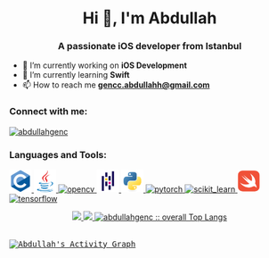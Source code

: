 <h1 align="center">Hi 👋, I'm Abdullah</h1>

<h3 align="center">A passionate iOS developer from Istanbul</h3> 

- 🔭 I’m currently working on **iOS Development** 
- 🌱 I’m currently learning **Swift** 
- 📫 How to reach me **gencc.abdullahh@gmail.com** 

<h3 align="left">Connect with me:</h3>
<p align="left">
  <a href="https://linkedin.com/in/abdullahgenc" target="blank">
    <img align="center" src="https://raw.githubusercontent.com/rahuldkjain/github-profile-readme-generator/master/src/images/icons/Social/linked-in-alt.svg" alt="abdullahgenc" height="30" width="40" />
  </a>
</p>

<h3 align="left">Languages and Tools:</h3>
<p align="left">
  <a href="https://www.cprogramming.com/" target="_blank" rel="noreferrer">
    <img src="https://raw.githubusercontent.com/devicons/devicon/master/icons/c/c-original.svg" alt="c" width="40" height="40" />
  </a>
  <a href="https://www.java.com" target="_blank" rel="noreferrer">
    <img src="https://raw.githubusercontent.com/devicons/devicon/master/icons/java/java-original.svg" alt="java" width="40" height="40" />
  </a>
  <a href="https://opencv.org/" target="_blank" rel="noreferrer">
    <img src="https://www.vectorlogo.zone/logos/opencv/opencv-icon.svg" alt="opencv" width="40" height="40" />
  </a>
  <a href="https://pandas.pydata.org/" target="_blank" rel="noreferrer">
    <img src="https://raw.githubusercontent.com/devicons/devicon/2ae2a900d2f041da66e950e4d48052658d850630/icons/pandas/pandas-original.svg" alt="pandas" width="40" height="40" />
  </a>
  <a href="https://www.python.org" target="_blank" rel="noreferrer">
    <img src="https://raw.githubusercontent.com/devicons/devicon/master/icons/python/python-original.svg" alt="python" width="40" height="40" />
  </a>
  <a href="https://pytorch.org/" target="_blank" rel="noreferrer">
    <img src="https://www.vectorlogo.zone/logos/pytorch/pytorch-icon.svg" alt="pytorch" width="40" height="40" />
  </a>
  <a href="https://scikit-learn.org/" target="_blank" rel="noreferrer">
    <img src="https://upload.wikimedia.org/wikipedia/commons/0/05/Scikit_learn_logo_small.svg" alt="scikit_learn" width="40" height="40" />
  </a>
  <a href="https://developer.apple.com/swift/" target="_blank" rel="noreferrer">
    <img src="https://raw.githubusercontent.com/devicons/devicon/master/icons/swift/swift-original.svg" alt="swift" width="40" height="40" />
  </a>
  <a href="https://www.tensorflow.org" target="_blank" rel="noreferrer">
    <img src="https://www.vectorlogo.zone/logos/tensorflow/tensorflow-icon.svg" alt="tensorflow" width="40" height="40" />
  </a>
</p>

<p align="center">
  <a href="https://github.com/abdullahgenc/">
    <img width="49.5%" src="https://github-readme-stats.vercel.app/api?username=abdullahgenc&show_icons=true&theme=gruvbox&hide_border=true" />
    <img width="49.5%" src="https://github-readme-streak-stats.herokuapp.com/?user=abdullahgenc&theme=gruvbox&hide_border=true" />
  </a>
  <a href="https://github.com/abdullahgenc/">
    <img src="https://github-readme-stats-abdullahgenc.vercel.app/api/top-langs/?username=abdullahgenc&langs_count=6&theme=gruvbox&layout=compact&hide_border=true&exclude_repo=github-readme-stats" alt="abdullahgenc :: overall Top Langs " />
  </a>
</p>

<samp>
  <br />
  <a href="https://github.com/ashutosh00710/github-readme-activity-graph">
    <img alt="Abdullah's Activity Graph" src="https://activity-graph.herokuapp.com/graph/?username=abdullahgenc&bg_color=000&color=fff&line=00E676&point=fff&hide_border=true" />
  </a>
  <br />
</samp>
